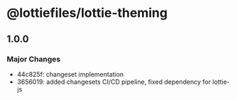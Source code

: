 # @lottiefiles/lottie-theming

## 1.0.0
### Major Changes

- 44c825f: changeset implementation
- 3656019: added changesets CI/CD pipeline, fixed dependency for lottie-js
